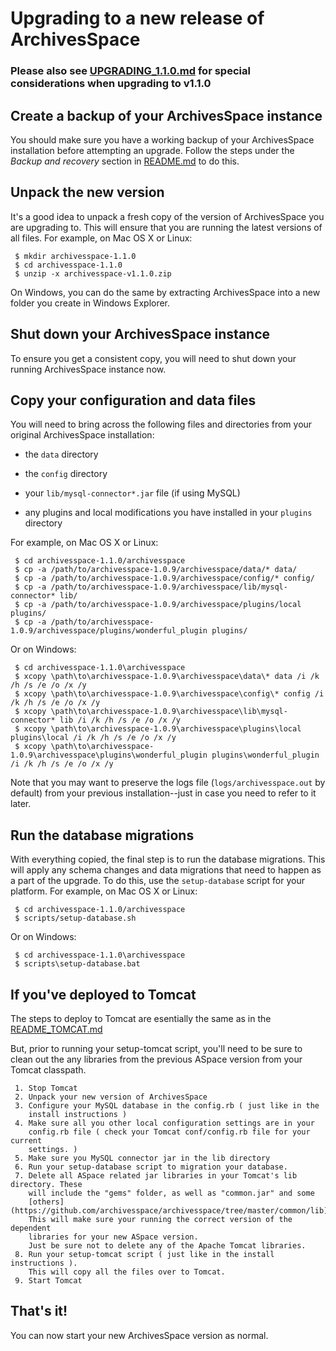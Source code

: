 # Upgrading to a new release of ArchivesSpace

### Please also see [UPGRADING_1.1.0.md](https://github.com/archivesspace/archivesspace/blob/master/UPGRADING_1.1.0.md)  for special considerations when upgrading to v1.1.0


## Create a backup of your ArchivesSpace instance

You should make sure you have a working backup of your ArchivesSpace
installation before attempting an upgrade.  Follow the steps
under the *Backup and recovery* section in [README.md](https://github.com/archivesspace/archivesspace/blob/master/README.md) to do this.


## Unpack the new version

It's a good idea to unpack a fresh copy of the version of
ArchivesSpace you are upgrading to.  This will ensure that you are
running the latest versions of all files.  For example, on Mac OS X or
Linux:

     $ mkdir archivesspace-1.1.0
     $ cd archivesspace-1.1.0
     $ unzip -x archivesspace-v1.1.0.zip

On Windows, you can do the same by extracting ArchivesSpace into a new
folder you create in Windows Explorer.

## Shut down your ArchivesSpace instance

To ensure you get a consistent copy, you will need to shut down your
running ArchivesSpace instance now.


## Copy your configuration and data files

You will need to bring across the following files and directories from
your original ArchivesSpace installation:

  * the `data` directory

  * the `config` directory

  * your `lib/mysql-connector*.jar` file (if using MySQL)

  * any plugins and local modifications you have installed in your `plugins` directory

For example, on Mac OS X or Linux:

     $ cd archivesspace-1.1.0/archivesspace
     $ cp -a /path/to/archivesspace-1.0.9/archivesspace/data/* data/
     $ cp -a /path/to/archivesspace-1.0.9/archivesspace/config/* config/
     $ cp -a /path/to/archivesspace-1.0.9/archivesspace/lib/mysql-connector* lib/
     $ cp -a /path/to/archivesspace-1.0.9/archivesspace/plugins/local plugins/
     $ cp -a /path/to/archivesspace-1.0.9/archivesspace/plugins/wonderful_plugin plugins/

Or on Windows:

     $ cd archivesspace-1.1.0\archivesspace
     $ xcopy \path\to\archivesspace-1.0.9\archivesspace\data\* data /i /k /h /s /e /o /x /y
     $ xcopy \path\to\archivesspace-1.0.9\archivesspace\config\* config /i /k /h /s /e /o /x /y
     $ xcopy \path\to\archivesspace-1.0.9\archivesspace\lib\mysql-connector* lib /i /k /h /s /e /o /x /y
     $ xcopy \path\to\archivesspace-1.0.9\archivesspace\plugins\local plugins\local /i /k /h /s /e /o /x /y
     $ xcopy \path\to\archivesspace-1.0.9\archivesspace\plugins\wonderful_plugin plugins\wonderful_plugin /i /k /h /s /e /o /x /y


Note that you may want to preserve the logs file (`logs/archivesspace.out` 
by default) from your previous installation--just in case you need to 
refer to it later.


## Run the database migrations

With everything copied, the final step is to run the database
migrations.  This will apply any schema changes and data migrations
that need to happen as a part of the upgrade.  To do this, use the
`setup-database` script for your platform. For example, on Mac OS X
or Linux:

     $ cd archivesspace-1.1.0/archivesspace
     $ scripts/setup-database.sh

Or on Windows:

     $ cd archivesspace-1.1.0\archivesspace
     $ scripts\setup-database.bat


## If you've deployed to Tomcat

The steps to deploy to Tomcat are esentially the same as in the
[README_TOMCAT.md](https://github.com/archivesspace/archivesspace/blob/master/README_TOMCAT.md)

But, prior to running your setup-tomcat script, you'll need to be sure to clean out the
any libraries from the previous ASpace version from your Tomcat classpath.

     1. Stop Tomcat
     2. Unpack your new version of ArchivesSpace
     3. Configure your MySQL database in the config.rb ( just like in the
        install instructions )
     4. Make sure all you other local configuration settings are in your
        config.rb file ( check your Tomcat conf/config.rb file for your current
        settings. )
     5. Make sure you MySQL connector jar in the lib directory
     6. Run your setup-database script to migration your database. 
     7. Delete all ASpace related jar libraries in your Tomcat's lib directory. These
        will include the "gems" folder, as well as "common.jar" and some 
        [others](https://github.com/archivesspace/archivesspace/tree/master/common/lib). 
        This will make sure your running the correct version of the dependent
        libraries for your new ASpace version. 
        Just be sure not to delete any of the Apache Tomcat libraries.
     8. Run your setup-tomcat script ( just like in the install instructions ).
        This will copy all the files over to Tomcat. 
     9. Start Tomcat
    
## That's it!

You can now start your new ArchivesSpace version as normal.
